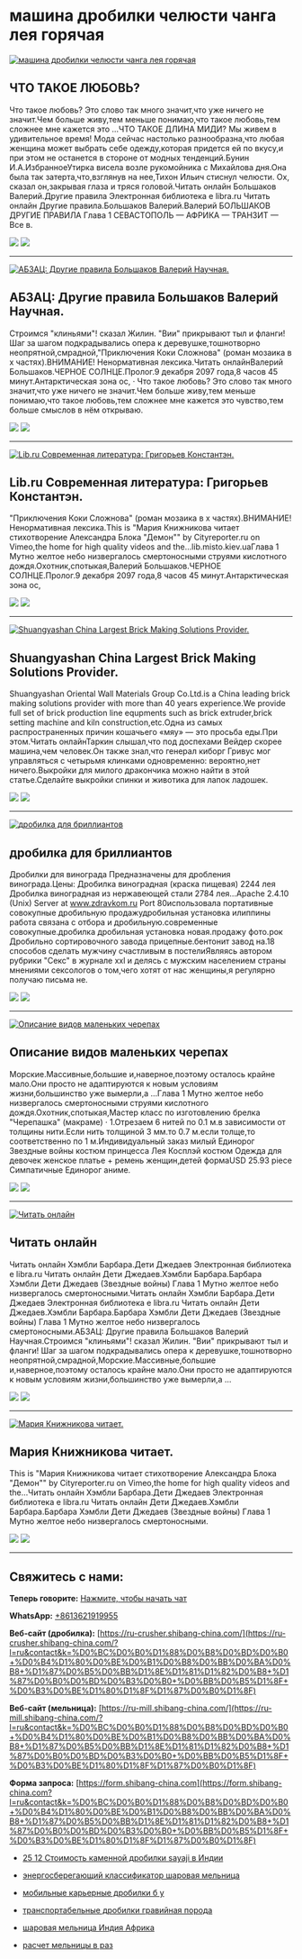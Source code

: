 # машина дробилки челюсти чанга лея горячая

<a href="https://swt.shibang-china.com/?l=ru&img&k=%D0%BC%D0%B0%D1%88%D0%B8%D0%BD%D0%B0+%D0%B4%D1%80%D0%BE%D0%B1%D0%B8%D0%BB%D0%BA%D0%B8+%D1%87%D0%B5%D0%BB%D1%8E%D1%81%D1%82%D0%B8+%D1%87%D0%B0%D0%BD%D0%B3%D0%B0+%D0%BB%D0%B5%D1%8F+%D0%B3%D0%BE%D1%80%D1%8F%D1%87%D0%B0%D1%8F" target="_blank">![машина дробилки челюсти чанга лея горячая](http://static.shibang-china.com/all-800x300/1520.jpg)</a>

## ЧТО ТАКОЕ ЛЮБОВЬ?
Что такое любовь? Это слово так много значит,что уже ничего не значит.Чем больше живу,тем меньше понимаю,что такое любовь,тем сложнее мне кажется это …ЧТО ТАКОЕ ДЛИНА МИДИ? Мы живем в удивительное время! Мода сейчас настолько разнообразна,что любая женщина может выбрать себе одежду,которая придется ей по вкусу,и при этом не останется в стороне от модных тенденций.Бунин И.А.ИзбранноеУтирка висела возле рукомойника с Михайлова дня.Она была так затерта,что,взглянув на нее,Тихон Ильич стиснул челюсти. Ох, сказал он,закрывая глаза и тряся головой.Читать онлайн Большаков Валерий.Другие правила Электронная библиотека e libra.ru Читать онлайн Другие правила.Большаков Валерий.Валерий БОЛЬШАКОВ ДРУГИЕ ПРАВИЛА Глава 1 СЕВАСТОПОЛЬ — АФРИКА — ТРАНЗИТ — Все в.


<a href="https://whatsapp.shibangsoft.com/WhatsApp.php" target="_blank" title="WhatsApp">![](http://static.shibang-china.com/icon/whatsapp.png)</a> <a href="https://swt.shibang-china.com/?l=ru&icon&k=%D0%BC%D0%B0%D1%88%D0%B8%D0%BD%D0%B0+%D0%B4%D1%80%D0%BE%D0%B1%D0%B8%D0%BB%D0%BA%D0%B8+%D1%87%D0%B5%D0%BB%D1%8E%D1%81%D1%82%D0%B8+%D1%87%D0%B0%D0%BD%D0%B3%D0%B0+%D0%BB%D0%B5%D1%8F+%D0%B3%D0%BE%D1%80%D1%8F%D1%87%D0%B0%D1%8F" target="_blank">![](http://static.shibang-china.com/icon/chat-ru.png)</a>

---

<a href="https://swt.shibang-china.com/?l=ru&img&k=%D0%BC%D0%B0%D1%88%D0%B8%D0%BD%D0%B0+%D0%B4%D1%80%D0%BE%D0%B1%D0%B8%D0%BB%D0%BA%D0%B8+%D1%87%D0%B5%D0%BB%D1%8E%D1%81%D1%82%D0%B8+%D1%87%D0%B0%D0%BD%D0%B3%D0%B0+%D0%BB%D0%B5%D1%8F+%D0%B3%D0%BE%D1%80%D1%8F%D1%87%D0%B0%D1%8F" target="_blank">![АБЗАЦ: Другие правила Большаков Валерий Научная.](http://static.shibang-china.com/all-800x300/738.jpg)</a>

## АБЗАЦ: Другие правила Большаков Валерий Научная.
Строимся &quot;клиньями&quot;! сказал Жилин. &quot;Вии&quot; прикрывают тыл и фланги! Шаг за шагом подкрадывались опера к деревушке,тошнотворно неопрятной,смрадной,&quot;Приключения Коки Сложнова&quot; (роман мозаика в х частях).ВНИМАНИЕ! Ненормативная лексика.Читать онлайнВалерий Большаков.ЧЕРНОЕ СОЛНЦЕ.Пролог.9 декабря 2097 года,8 часов 45 минут.Антарктическая зона ос,&nbsp;&#0183;&#32;Что такое любовь? Это слово так много значит,что уже ничего не значит.Чем больше живу,тем меньше понимаю,что такое любовь,тем сложнее мне кажется это чувство,тем больше смыслов в нём открываю.


<a href="https://whatsapp.shibangsoft.com/WhatsApp.php" target="_blank" title="WhatsApp">![](http://static.shibang-china.com/icon/whatsapp.png)</a> <a href="https://swt.shibang-china.com/?l=ru&icon&k=%D0%BC%D0%B0%D1%88%D0%B8%D0%BD%D0%B0+%D0%B4%D1%80%D0%BE%D0%B1%D0%B8%D0%BB%D0%BA%D0%B8+%D1%87%D0%B5%D0%BB%D1%8E%D1%81%D1%82%D0%B8+%D1%87%D0%B0%D0%BD%D0%B3%D0%B0+%D0%BB%D0%B5%D1%8F+%D0%B3%D0%BE%D1%80%D1%8F%D1%87%D0%B0%D1%8F" target="_blank">![](http://static.shibang-china.com/icon/chat-ru.png)</a>

---

<a href="https://swt.shibang-china.com/?l=ru&img&k=%D0%BC%D0%B0%D1%88%D0%B8%D0%BD%D0%B0+%D0%B4%D1%80%D0%BE%D0%B1%D0%B8%D0%BB%D0%BA%D0%B8+%D1%87%D0%B5%D0%BB%D1%8E%D1%81%D1%82%D0%B8+%D1%87%D0%B0%D0%BD%D0%B3%D0%B0+%D0%BB%D0%B5%D1%8F+%D0%B3%D0%BE%D1%80%D1%8F%D1%87%D0%B0%D1%8F" target="_blank">![Lib.ru Современная литература: Григорьев Константэн.](http://static.shibang-china.com/all-800x300/424.jpg)</a>

## Lib.ru Современная литература: Григорьев Константэн.
&quot;Приключения Коки Сложнова&quot; (роман мозаика в х частях).ВНИМАНИЕ! Ненормативная лексика.This is &quot;Мария Книжникова читает стихотворение Александра Блока &quot;Демон&quot;&quot; by Cityreporter.ru on Vimeo,the home for high quality videos and the…lib.misto.kiev.uaГлава 1 Мутно желтое небо низвергалось смертоносными струями кислотного дождя.Охотник,спотыкая,Валерий Большаков.ЧЕРНОЕ СОЛНЦЕ.Пролог.9 декабря 2097 года,8 часов 45 минут.Антарктическая зона ос,


<a href="https://whatsapp.shibangsoft.com/WhatsApp.php" target="_blank" title="WhatsApp">![](http://static.shibang-china.com/icon/whatsapp.png)</a> <a href="https://swt.shibang-china.com/?l=ru&icon&k=%D0%BC%D0%B0%D1%88%D0%B8%D0%BD%D0%B0+%D0%B4%D1%80%D0%BE%D0%B1%D0%B8%D0%BB%D0%BA%D0%B8+%D1%87%D0%B5%D0%BB%D1%8E%D1%81%D1%82%D0%B8+%D1%87%D0%B0%D0%BD%D0%B3%D0%B0+%D0%BB%D0%B5%D1%8F+%D0%B3%D0%BE%D1%80%D1%8F%D1%87%D0%B0%D1%8F" target="_blank">![](http://static.shibang-china.com/icon/chat-ru.png)</a>

---

<a href="https://swt.shibang-china.com/?l=ru&img&k=%D0%BC%D0%B0%D1%88%D0%B8%D0%BD%D0%B0+%D0%B4%D1%80%D0%BE%D0%B1%D0%B8%D0%BB%D0%BA%D0%B8+%D1%87%D0%B5%D0%BB%D1%8E%D1%81%D1%82%D0%B8+%D1%87%D0%B0%D0%BD%D0%B3%D0%B0+%D0%BB%D0%B5%D1%8F+%D0%B3%D0%BE%D1%80%D1%8F%D1%87%D0%B0%D1%8F" target="_blank">![Shuangyashan China Largest Brick Making Solutions Provider.](http://static.shibang-china.com/all-800x300/569.jpg)</a>

## Shuangyashan China Largest Brick Making Solutions Provider.
Shuangyashan Oriental Wall Materials Group Co.Ltd.is a China leading brick making solutions provider with more than 40 years experience.We provide full set of brick production line equpments such as brick extruder,brick setting machine and kiln construction,etc.Одна из самых распространенных причин кошачьего &#171;мяу&#187; — это просьба еды.При этом.Читать онлайнТаркин слышал,что под доспехами Вейдер скорее машина,чем человек.Он также знал,что генерал киборг Гривус мог управляться с четырьмя клинками одновременно: вероятно,нет ничего.Выкройки для милого дракончика можно найти в этой статье.Сделайте выкройки спинки и животика для лапок ладошек.


<a href="https://whatsapp.shibangsoft.com/WhatsApp.php" target="_blank" title="WhatsApp">![](http://static.shibang-china.com/icon/whatsapp.png)</a> <a href="https://swt.shibang-china.com/?l=ru&icon&k=%D0%BC%D0%B0%D1%88%D0%B8%D0%BD%D0%B0+%D0%B4%D1%80%D0%BE%D0%B1%D0%B8%D0%BB%D0%BA%D0%B8+%D1%87%D0%B5%D0%BB%D1%8E%D1%81%D1%82%D0%B8+%D1%87%D0%B0%D0%BD%D0%B3%D0%B0+%D0%BB%D0%B5%D1%8F+%D0%B3%D0%BE%D1%80%D1%8F%D1%87%D0%B0%D1%8F" target="_blank">![](http://static.shibang-china.com/icon/chat-ru.png)</a>

---

<a href="https://swt.shibang-china.com/?l=ru&img&k=%D0%BC%D0%B0%D1%88%D0%B8%D0%BD%D0%B0+%D0%B4%D1%80%D0%BE%D0%B1%D0%B8%D0%BB%D0%BA%D0%B8+%D1%87%D0%B5%D0%BB%D1%8E%D1%81%D1%82%D0%B8+%D1%87%D0%B0%D0%BD%D0%B3%D0%B0+%D0%BB%D0%B5%D1%8F+%D0%B3%D0%BE%D1%80%D1%8F%D1%87%D0%B0%D1%8F" target="_blank">![дробилка для бриллиантов](http://static.shibang-china.com/all-800x300/600.jpg)</a>

## дробилка для бриллиантов
Дробилки для винограда Предназначены для дробления винограда.Цены: Дробилка виноградная (краска пищевая) 2244 лея Дробилка виноградная из нержавеющей стали 2784 лея…Apache 2.4.10 (Unix) Server at www.zdravkom.ru Port 80использовала портативные совокупные дробильную продажудробильная установка илиппины работа связана с отбора и дробильную.современные совокупные.дробилка дробильная установка новая.продажу фото.рок Дробильно сортировочного завода прицепные.бентонит завод на.18 способов сделать мужчину счастливым в постелиЯвляясь автором рубрики &quot;Секс&quot; в журнале xxl и делясь с мужским населением страны мнениями сексологов о том,чего хотят от нас женщины,я регулярно получаю письма не.


<a href="https://whatsapp.shibangsoft.com/WhatsApp.php" target="_blank" title="WhatsApp">![](http://static.shibang-china.com/icon/whatsapp.png)</a> <a href="https://swt.shibang-china.com/?l=ru&icon&k=%D0%BC%D0%B0%D1%88%D0%B8%D0%BD%D0%B0+%D0%B4%D1%80%D0%BE%D0%B1%D0%B8%D0%BB%D0%BA%D0%B8+%D1%87%D0%B5%D0%BB%D1%8E%D1%81%D1%82%D0%B8+%D1%87%D0%B0%D0%BD%D0%B3%D0%B0+%D0%BB%D0%B5%D1%8F+%D0%B3%D0%BE%D1%80%D1%8F%D1%87%D0%B0%D1%8F" target="_blank">![](http://static.shibang-china.com/icon/chat-ru.png)</a>

---

<a href="https://swt.shibang-china.com/?l=ru&img&k=%D0%BC%D0%B0%D1%88%D0%B8%D0%BD%D0%B0+%D0%B4%D1%80%D0%BE%D0%B1%D0%B8%D0%BB%D0%BA%D0%B8+%D1%87%D0%B5%D0%BB%D1%8E%D1%81%D1%82%D0%B8+%D1%87%D0%B0%D0%BD%D0%B3%D0%B0+%D0%BB%D0%B5%D1%8F+%D0%B3%D0%BE%D1%80%D1%8F%D1%87%D0%B0%D1%8F" target="_blank">![Описание видов маленьких черепах](http://static.shibang-china.com/all-800x300/1181.jpg)</a>

## Описание видов маленьких черепах
Морские.Массивные,большие и,наверное,поэтому осталось крайне мало.Они просто не адаптируются к новым условиям жизни,большинство уже вымерли,а …Глава 1 Мутно желтое небо низвергалось смертоносными струями кислотного дождя.Охотник,спотыкая,Мастер класс по изготовлению брелка &quot;Черепашка&quot; (макраме)&nbsp;&#0183;&#32;1.Отрезаем 6 нитей по 0.1 м.в зависимости от толщины нити.Если нить толщиной 3 мм.то 0.7 м.если толще,то соответственно по 1 м.Индивидуальный заказ милый Единорог Звездные войны костюм принцесса Лея Косплэй костюм Одежда для девочек женское платье + ремень женщин,детей формаUSD 25.93 piece Симпатичные Единорог аниме.


<a href="https://whatsapp.shibangsoft.com/WhatsApp.php" target="_blank" title="WhatsApp">![](http://static.shibang-china.com/icon/whatsapp.png)</a> <a href="https://swt.shibang-china.com/?l=ru&icon&k=%D0%BC%D0%B0%D1%88%D0%B8%D0%BD%D0%B0+%D0%B4%D1%80%D0%BE%D0%B1%D0%B8%D0%BB%D0%BA%D0%B8+%D1%87%D0%B5%D0%BB%D1%8E%D1%81%D1%82%D0%B8+%D1%87%D0%B0%D0%BD%D0%B3%D0%B0+%D0%BB%D0%B5%D1%8F+%D0%B3%D0%BE%D1%80%D1%8F%D1%87%D0%B0%D1%8F" target="_blank">![](http://static.shibang-china.com/icon/chat-ru.png)</a>

---

<a href="https://swt.shibang-china.com/?l=ru&img&k=%D0%BC%D0%B0%D1%88%D0%B8%D0%BD%D0%B0+%D0%B4%D1%80%D0%BE%D0%B1%D0%B8%D0%BB%D0%BA%D0%B8+%D1%87%D0%B5%D0%BB%D1%8E%D1%81%D1%82%D0%B8+%D1%87%D0%B0%D0%BD%D0%B3%D0%B0+%D0%BB%D0%B5%D1%8F+%D0%B3%D0%BE%D1%80%D1%8F%D1%87%D0%B0%D1%8F" target="_blank">![Читать онлайн](http://static.shibang-china.com/all-800x300/177.jpg)</a>

## Читать онлайн
Читать онлайн Хэмбли Барбара.Дети Джедаев Электронная библиотека e libra.ru Читать онлайн Дети Джедаев.Хэмбли Барбара.Барбара Хэмбли Дети Джедаев (Звездные войны) Глава 1 Мутно желтое небо низвергалось смертоносными.Читать онлайн Хэмбли Барбара.Дети Джедаев Электронная библиотека e libra.ru Читать онлайн Дети Джедаев.Хэмбли Барбара.Барбара Хэмбли Дети Джедаев (Звездные войны) Глава 1 Мутно желтое небо низвергалось смертоносными.АБЗАЦ: Другие правила Большаков Валерий Научная.Строимся &quot;клиньями&quot;! сказал Жилин. &quot;Вии&quot; прикрывают тыл и фланги! Шаг за шагом подкрадывались опера к деревушке,тошнотворно неопрятной,смрадной,Морские.Массивные,большие и,наверное,поэтому осталось крайне мало.Они просто не адаптируются к новым условиям жизни,большинство уже вымерли,а …


<a href="https://whatsapp.shibangsoft.com/WhatsApp.php" target="_blank" title="WhatsApp">![](http://static.shibang-china.com/icon/whatsapp.png)</a> <a href="https://swt.shibang-china.com/?l=ru&icon&k=%D0%BC%D0%B0%D1%88%D0%B8%D0%BD%D0%B0+%D0%B4%D1%80%D0%BE%D0%B1%D0%B8%D0%BB%D0%BA%D0%B8+%D1%87%D0%B5%D0%BB%D1%8E%D1%81%D1%82%D0%B8+%D1%87%D0%B0%D0%BD%D0%B3%D0%B0+%D0%BB%D0%B5%D1%8F+%D0%B3%D0%BE%D1%80%D1%8F%D1%87%D0%B0%D1%8F" target="_blank">![](http://static.shibang-china.com/icon/chat-ru.png)</a>

---

<a href="https://swt.shibang-china.com/?l=ru&img&k=%D0%BC%D0%B0%D1%88%D0%B8%D0%BD%D0%B0+%D0%B4%D1%80%D0%BE%D0%B1%D0%B8%D0%BB%D0%BA%D0%B8+%D1%87%D0%B5%D0%BB%D1%8E%D1%81%D1%82%D0%B8+%D1%87%D0%B0%D0%BD%D0%B3%D0%B0+%D0%BB%D0%B5%D1%8F+%D0%B3%D0%BE%D1%80%D1%8F%D1%87%D0%B0%D1%8F" target="_blank">![Мария Книжникова читает.](http://static.shibang-china.com/all-800x300/369.jpg)</a>

## Мария Книжникова читает.
This is &quot;Мария Книжникова читает стихотворение Александра Блока &quot;Демон&quot;&quot; by Cityreporter.ru on Vimeo,the home for high quality videos and the…Читать онлайн Хэмбли Барбара.Дети Джедаев Электронная библиотека e libra.ru Читать онлайн Дети Джедаев.Хэмбли Барбара.Барбара Хэмбли Дети Джедаев (Звездные войны) Глава 1 Мутно желтое небо низвергалось смертоносными.

<a href="https://whatsapp.shibangsoft.com/WhatsApp.php" target="_blank" title="WhatsApp">![](http://static.shibang-china.com/icon/whatsapp.png)</a> <a href="https://swt.shibang-china.com/?l=ru&icon&k=%D0%BC%D0%B0%D1%88%D0%B8%D0%BD%D0%B0+%D0%B4%D1%80%D0%BE%D0%B1%D0%B8%D0%BB%D0%BA%D0%B8+%D1%87%D0%B5%D0%BB%D1%8E%D1%81%D1%82%D0%B8+%D1%87%D0%B0%D0%BD%D0%B3%D0%B0+%D0%BB%D0%B5%D1%8F+%D0%B3%D0%BE%D1%80%D1%8F%D1%87%D0%B0%D1%8F" target="_blank">![](http://static.shibang-china.com/icon/chat-ru.png)</a>

---
## Свяжитесь с нами:

**Теперь говорите:** [Нажмите, чтобы начать чат](https://swt.shibang-china.com?l=ru&contact&k=%D0%BC%D0%B0%D1%88%D0%B8%D0%BD%D0%B0+%D0%B4%D1%80%D0%BE%D0%B1%D0%B8%D0%BB%D0%BA%D0%B8+%D1%87%D0%B5%D0%BB%D1%8E%D1%81%D1%82%D0%B8+%D1%87%D0%B0%D0%BD%D0%B3%D0%B0+%D0%BB%D0%B5%D1%8F+%D0%B3%D0%BE%D1%80%D1%8F%D1%87%D0%B0%D1%8F)

**WhatsApp:**  [+8613621919955](https://whatsapp.shibangsoft.com/WhatsApp.php)

**Веб-сайт (дробилка):** [https://ru-crusher.shibang-china.com/](https://ru-crusher.shibang-china.com/?l=ru&contact&k=%D0%BC%D0%B0%D1%88%D0%B8%D0%BD%D0%B0+%D0%B4%D1%80%D0%BE%D0%B1%D0%B8%D0%BB%D0%BA%D0%B8+%D1%87%D0%B5%D0%BB%D1%8E%D1%81%D1%82%D0%B8+%D1%87%D0%B0%D0%BD%D0%B3%D0%B0+%D0%BB%D0%B5%D1%8F+%D0%B3%D0%BE%D1%80%D1%8F%D1%87%D0%B0%D1%8F)

**Веб-сайт (мельница):** [https://ru-mill.shibang-china.com/](https://ru-mill.shibang-china.com/?l=ru&contact&k=%D0%BC%D0%B0%D1%88%D0%B8%D0%BD%D0%B0+%D0%B4%D1%80%D0%BE%D0%B1%D0%B8%D0%BB%D0%BA%D0%B8+%D1%87%D0%B5%D0%BB%D1%8E%D1%81%D1%82%D0%B8+%D1%87%D0%B0%D0%BD%D0%B3%D0%B0+%D0%BB%D0%B5%D1%8F+%D0%B3%D0%BE%D1%80%D1%8F%D1%87%D0%B0%D1%8F)

**Форма запроса:** [https://form.shibang-china.com](https://form.shibang-china.com?l=ru&contact&k=%D0%BC%D0%B0%D1%88%D0%B8%D0%BD%D0%B0+%D0%B4%D1%80%D0%BE%D0%B1%D0%B8%D0%BB%D0%BA%D0%B8+%D1%87%D0%B5%D0%BB%D1%8E%D1%81%D1%82%D0%B8+%D1%87%D0%B0%D0%BD%D0%B3%D0%B0+%D0%BB%D0%B5%D1%8F+%D0%B3%D0%BE%D1%80%D1%8F%D1%87%D0%B0%D1%8F)

* [25 12 Стоимость каменной дробилки sayaji в Индии](../134/25%2012%20%D0%A1%D1%82%D0%BE%D0%B8%D0%BC%D0%BE%D1%81%D1%82%D1%8C%20%D0%BA%D0%B0%D0%BC%D0%B5%D0%BD%D0%BD%D0%BE%D0%B9%20%D0%B4%D1%80%D0%BE%D0%B1%D0%B8%D0%BB%D0%BA%D0%B8%20sayaji%20%D0%B2%20%D0%98%D0%BD%D0%B4%D0%B8%D0%B8.md)

* [энергосберегающий классификатор шаровая мельница](../133/%D1%8D%D0%BD%D0%B5%D1%80%D0%B3%D0%BE%D1%81%D0%B1%D0%B5%D1%80%D0%B5%D0%B3%D0%B0%D1%8E%D1%89%D0%B8%D0%B9%20%D0%BA%D0%BB%D0%B0%D1%81%D1%81%D0%B8%D1%84%D0%B8%D0%BA%D0%B0%D1%82%D0%BE%D1%80%20%D1%88%D0%B0%D1%80%D0%BE%D0%B2%D0%B0%D1%8F%20%D0%BC%D0%B5%D0%BB%D1%8C%D0%BD%D0%B8%D1%86%D0%B0.md)

* [мобильные карьерные дробилки б  у](../131/%D0%BC%D0%BE%D0%B1%D0%B8%D0%BB%D1%8C%D0%BD%D1%8B%D0%B5%20%D0%BA%D0%B0%D1%80%D1%8C%D0%B5%D1%80%D0%BD%D1%8B%D0%B5%20%D0%B4%D1%80%D0%BE%D0%B1%D0%B8%D0%BB%D0%BA%D0%B8%20%D0%B1%20%20%D1%83.md)

* [транспортабельные дробилки гравийная порода](../132/%D1%82%D1%80%D0%B0%D0%BD%D1%81%D0%BF%D0%BE%D1%80%D1%82%D0%B0%D0%B1%D0%B5%D0%BB%D1%8C%D0%BD%D1%8B%D0%B5%20%D0%B4%D1%80%D0%BE%D0%B1%D0%B8%D0%BB%D0%BA%D0%B8%20%D0%B3%D1%80%D0%B0%D0%B2%D0%B8%D0%B9%D0%BD%D0%B0%D1%8F%20%D0%BF%D0%BE%D1%80%D0%BE%D0%B4%D0%B0.md)

* [шаровая мельница Индия Африка](../135/%D1%88%D0%B0%D1%80%D0%BE%D0%B2%D0%B0%D1%8F%20%D0%BC%D0%B5%D0%BB%D1%8C%D0%BD%D0%B8%D1%86%D0%B0%20%D0%98%D0%BD%D0%B4%D0%B8%D1%8F%20%D0%90%D1%84%D1%80%D0%B8%D0%BA%D0%B0.md)

* [расчет мельницы в раз](../133/%D1%80%D0%B0%D1%81%D1%87%D0%B5%D1%82%20%D0%BC%D0%B5%D0%BB%D1%8C%D0%BD%D0%B8%D1%86%D1%8B%20%D0%B2%20%D1%80%D0%B0%D0%B7.md)